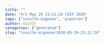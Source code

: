 ```yaml
---
title: ""
date: "Fri May 29 23:21:24 CEST 2020"
tags: ["insulte-mignone", "pipotron"]
author: m1ch3l
categories: ["generated"]
slug: "insulte-mignone/2020-05-29-23:21:24"
---
```



